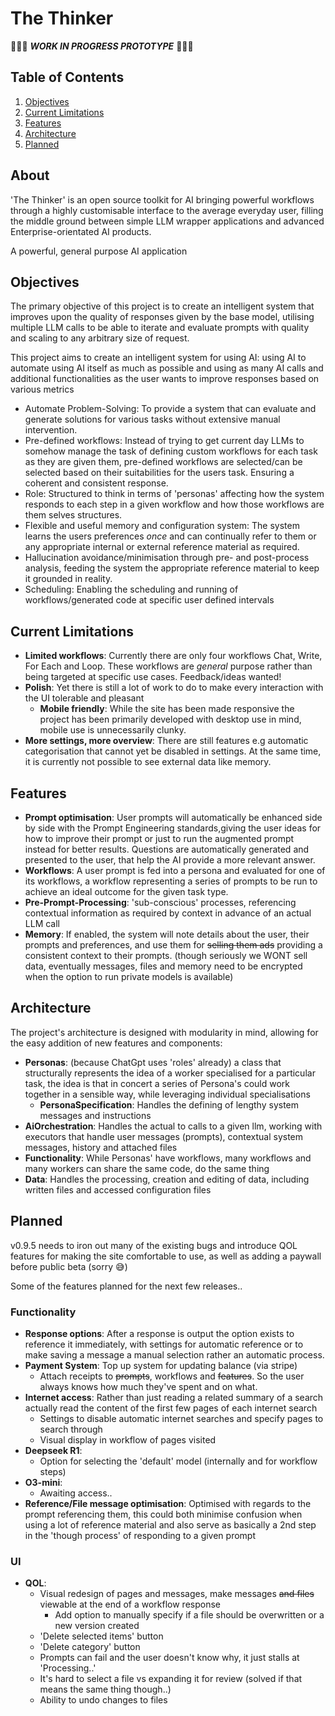 # The Thinker

🚧🚧🚧 ***WORK IN PROGRESS PROTOTYPE*** 🚧🚧🚧

## Table of Contents

1. [Objectives](#objectives)
2. [Current Limitations](#current-limitations)
3. [Features](#features)
4. [Architecture](#architecture)
5. [Planned](#planned)

## About

'The Thinker' is an open source toolkit for AI bringing powerful workflows through a highly customisable interface to the average everyday
user, filling the middle ground between simple LLM wrapper applications and advanced Enterprise-orientated AI products.

A powerful, general purpose AI application

## Objectives

The primary objective of this project is to create an intelligent system that improves upon the quality of responses given
by the base model,
utilising multiple LLM calls to be able to iterate and evaluate prompts with quality and scaling to any arbitrary size of 
request.

This project aims to create an intelligent system for using AI: using AI to automate using AI itself as much as possible and 
using as many AI calls and additional functionalities as the user wants to improve responses based on various metrics

- Automate Problem-Solving: To provide a system that can evaluate and generate solutions for various tasks without
 extensive manual intervention.
- Pre-defined workflows: Instead of trying to get current day LLMs to somehow manage the task of defining custom workflows for 
  each task as they are given them, pre-defined workflows are selected/can be selected based on their suitabilities for the 
  users task. Ensuring a coherent and consistent response.
- Role: Structured to think in terms of 'personas' affecting how the system responds to each step in a given workflow and how those 
  workflows are them selves structures.
- Flexible and useful memory and configuration system: The system learns the users preferences *once* and can
 continually refer to them or any appropriate internal or external reference material as required.
- Hallucination avoidance/minimisation through pre- and post-process analysis, feeding the system the appropriate reference
 material to keep it grounded in reality.
- Scheduling: Enabling the scheduling and running of workflows/generated code at specific user defined intervals

## Current Limitations

- **Limited workflows**: Currently there are only four workflows Chat, Write, For Each and Loop. These workflows are 
  *general* purpose rather than being targeted at specific use cases. Feedback/ideas wanted!
- **Polish**: Yet there is still a lot of work to do to make every interaction with the UI tolerable and pleasant
  - **Mobile friendly**: While the site has been made responsive the project has been primarily developed with desktop
    use in mind, mobile use is unnecessarily clunky.
- **More settings, more overview**: There are still features e.g automatic categorisation that cannot yet be disabled in 
  settings. At the same time, it is currently not possible to see external data like memory.

## Features

- **Prompt optimisation**: User prompts will automatically be enhanced side by side with the Prompt Engineering standards,giving the user ideas for how to improve their prompt or just to run the augmented prompt instead for better results. Questions are automatically generated and presented to the user, that help the AI provide a more relevant answer.
- **Workflows**: A user prompt is fed into a persona and evaluated for one of its workflows, a workflow representing a
 series of prompts to be run to achieve an ideal outcome for the given task type.
- **Pre-Prompt-Processing**: 'sub-conscious' processes, referencing contextual information as required by context in advance of an
 actual LLM call
- **Memory**: If enabled, the system will note details about the user, their prompts and preferences, and use them for 
   ~~selling them ads~~ providing a consistent context to their prompts. (though seriously we WONT sell data, eventually
   messages, files and memory need to be encrypted when the option to run private models is available)

## Architecture

The project's architecture is designed with modularity in mind, allowing for the easy addition of new features and components:

- **Personas**: (because ChatGpt uses 'roles' already) a class that structurally represents the idea of a worker specialised for a
  particular task, the idea is that in concert a series of Persona's could work together in a sensible way, while leveraging individual specialisations
  - **PersonaSpecification**: Handles the defining of lengthy system messages and instructions
- **AiOrchestration**: Handles the actual to calls to a given llm, working with executors that handle user messages (prompts), contextual system messages, history and attached files
- **Functionality**: While Personas' have workflows, many workflows and many workers can share the same code, do the same thing
- **Data**: Handles the processing, creation and editing of data, including written files and accessed configuration files

## Planned

v0.9.5 needs to iron out many of the existing bugs and introduce QOL features for making the site comfortable to use, as well as
adding a paywall before public beta (sorry 😅)

Some of the features planned for the next few releases..

### Functionality

- **Response options**: After a response is output the option exists to reference it immediately, with settings for automatic reference
   or to make saving a message a manual selection rather an automatic process.
- **Payment System**: Top up system for updating balance (via stripe)
  - Attach receipts to ~~prompts~~, workflows and ~~features~~. So the user always knows how much they've spent and on what.
- **Internet access**: Rather than just reading a related summary of a search actually read the content of the first few 
  pages of each internet search
  - Settings to disable automatic internet searches and specify pages to search through
  - Visual display in workflow of pages visited
- **Deepseek R1**:
  - Option for selecting the 'default' model (internally and for workflow steps)
- **O3-mini**:
  - Awaiting access..
- **Reference/File message optimisation**: Optimised with regards to the prompt referencing them, this could both minimise
  confusion when using a lot of reference material and also serve as basically a 2nd step in the 'though process' of responding
  to a given prompt

### UI

- **QOL**:
  - Visual redesign of pages and messages, make messages ~~and files~~ viewable at the end of a workflow response
    - Add option to manually specify if a file should be overwritten or a new version created
  - 'Delete selected items' button
  - 'Delete category' button
  - Prompts can fail and the user doesn't know why, it just stalls at 'Processing..'
  - It's hard to select a file vs expanding it for review (solved if that means the same thing though..)
  - Ability to undo changes to files



